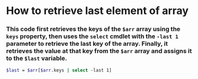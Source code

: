 # How to retrieve last element of array

### This code first retrieves the keys of the `$arr` array using the `keys` property, then uses the `select` cmdlet with the `-last 1` parameter to retrieve the last key of the array. Finally, it retrieves the value at that key from the `$arr` array and assigns it to the `$last` variable.


```bash
$last = $arr[$arr.keys | select -last 1]
```
